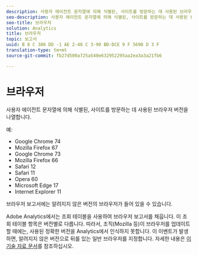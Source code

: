 ```yaml
---
description: 사용자 에이전트 문자열에 의해 식별된, 사이트를 방문하는 데 사용된 브라우저 버전을 나열합니다.
seo-description: 사용자 에이전트 문자열에 의해 식별된, 사이트를 방문하는 데 사용된 브라우저 버전을 나열합니다.
seo-title: 브라우저
solution: Analytics
title: 브라우저
topic: 보고서
uuid: B 8 C 386 DD -1 AE 2-48 C 3-90 BD-DCE 9 F 5698 D 3 F
translation-type: tm+mt
source-git-commit: fb27d500a725a540e632952295aa2ea3a3a21fb6

---
```



# 브라우저

사용자 에이전트 문자열에 의해 식별된, 사이트를 방문하는 데 사용된 브라우저 버전을 나열합니다.

예:

* Google Chrome 74
* Mozilla Firefox 67
* Google Chrome 73
* Mozilla Firefox 66
* Safari 12
* Safari 11
* Opera 60
* Microsoft Edge 17
* Internet Explorer 11

브라우저 보고서에는 알려지지 않은 버전의 브라우저가 들어 있을 수 있습니다.

Adobe Analytics에서는 조회 테이블을 사용하여 브라우저 보고서를 채웁니다. 이 조회 테이블 항목은 버전별로 다릅니다. 따라서, 조직(Mozilla 등)이 브라우저를 업데이트할 때에는, 사용된 정확한 버전을 Analytics에서 인식하지 못합니다. 이 이벤트가 발생하면, 알려지지 않은 버전으로 뒤를 있는 일반 브라우저를 지정합니다. 자세한 내용은 [이 기술 자료 문서](https://helpx.adobe.com/analytics/kb/browser-unknown-version.html)를 참조하십시오.

